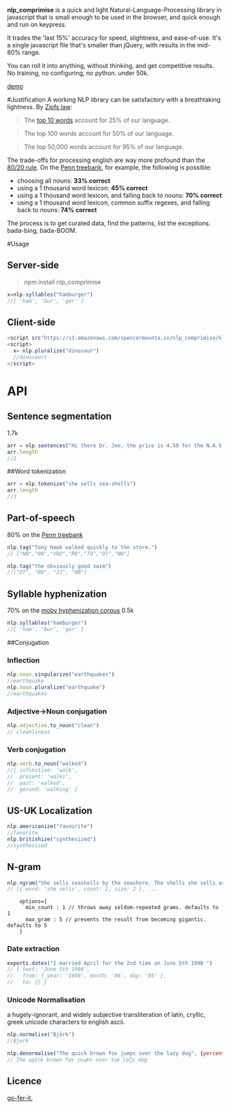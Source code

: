 **nlp_comprimise** is a quick and light Natural-Language-Processing library in javascript that is small enough to be used in the browser, and quick enough and run on keypress.

It trades the 'last 15%' accuracy for speed, slightness, and ease-of-use. It's a single javascript file that's smaller than jQuery, with results in the mid-80% range.

You can roll it into anything, without thinking, and get competitive results.
No training, no configuring, no python. under 50k.

[demo](https://s3.amazonaws.com/spencermounta.in/nlp_comprimise/index.html)

#Justification
A working NLP library can be satisfactory with a breathtaking lightness.
By [Zipfs law](http://www.businessinsider.com/zipfs-law-and-the-most-common-words-in-english-2013-10):
>The [top 10 words](http://www.businessinsider.com/zipfs-law-and-the-most-common-words-in-english-2013-10) account for 25% of our language.

>The top 100 words account for 50% of our language.

>The top 50,000 words account for 95% of our language.

The trade-offs for processing english are way more profound than the [80/20 rule](http://en.wikipedia.org/wiki/80/20_rule).
On the [Penn treebank](http://www.cis.upenn.edu/~treebank/), for example, the following is possible:

* choosing all nouns: **33% correct**
* using a 1 thousand word lexicon: **45% correct**
* using a 1 thousand word lexicon, and falling back to nouns: **70% correct**
* using a 1 thousand word lexicon, common suffix regexes, and falling back to nouns: **74% correct**

The process is to get curated data, find the patterns, list the exceptions.
bada-bing, bada-BOOM.

#Usage
## Server-side
>npm install nlp_comprimise

```javascript
x=nlp.syllables("hamburger")
//[ 'ham', 'bur', 'ger' ]
```

## Client-side
```javascript
<script src"https://s3.amazonaws.com/spencermounta.in/nlp_comprimise/nlp.min.js"</script>
<script>
  x= nlp.pluralize("dinosaur")
  //dinosaurs
</script>
```

# API

## Sentence segmentation
1.7k
```javascript
arr = nlp.sentences("Hi there Dr. Joe, the price is 4.59 for the N.A.S.A. Ph.Ds. I hope that's fine, etc. and you can attend Feb. 8th.")
arr.length
//2
```
##Word tokenization
```javascript
arr = nlp.tokenize("she sells sea-shells")
arr.length
//3
```

## Part-of-speech
80% on the [Penn treebank](http://www.cis.upenn.edu/~treebank/)
```javascript
nlp.tag("Tony Hawk walked quickly to the store.")
// ["NN","NN","VBD","RB","TO","DT","NN"]

nlp.tag("the obviously good swim")
//["DT", "RB", "JJ", "NN"]
```

<!-- ### Named-Entity Recognizing
```javascript
nlp.spot("Tony Hawk said he was very happy")
// ["Tony Hawk"]
```
-->

## Syllable hyphenization
70% on the [moby hyphenization corpus](http://www.gutenberg.org/dirs/etext02/mhyph10.zip)  0.5k
```javascript
nlp.syllables("hamburger")
//[ 'ham', 'bur', 'ger' ]
```

##Conjugation

### Inflection
```javascript
nlp.noun.singularize("earthquakes")
//earthquake
nlp.noun.pluralize("earthquake")
//earthquakes
```

### Adjective->Noun conjugation
```javascript
nlp.adjective.to_noun("clean")
// cleanliness
```
### Verb conjugation
```javascript
nlp.verb.to_noun("walked")
//{ infinitive: 'walk',
//  present: 'walks',
//  past: 'walked',
//  gerund: 'walking' }
```

## US-UK Localization
```javascript
nlp.americanize("favourite")
//favorite
nlp.britishize("synthesized")
//synthesised
```
## N-gram
```javascript
nlp.ngram("She sells seashells by the seashore. The shells she sells are surely seashells.", {min_count:1, max_size:5})
// [{ word: 'she sells', count: 2, size: 2 }, ...
```

		options={
		  min_count : 1 // throws away seldom-repeated grams. defaults to 1
		  max_gram : 5 // prevents the result from becoming gigantic. defaults to 5
		}



### Date extraction
```javascript
exports.dates("I married April for the 2nd time on June 5th 1998 ")
// { text: 'June 5th 1998',
//   from: { year: '1998', month: '06', day: '05' },
//   to: {} }
```
### Unicode Normalisation
a hugely-ignorant, and widely subjective transliteration of latin, cryllic, greek unicode characters to english ascii.
```javascript
nlp.normalise("Björk")
//Bjork

nlp.denormalise("The quick brown fox jumps over the lazy dog", {percentage:50})
// The ɋӈїck brown fox juӎÞs over tӊe laζy dog
```



## Licence
[go-fer-it.](http://www.wtfpl.net/txt/copying/)